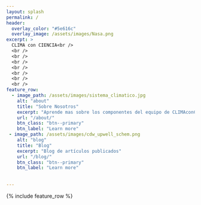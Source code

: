 ```yaml
---
layout: splash
permalink: /
header:
  overlay_color: "#5e616c"
  overlay_image: /assets/images/Nasa.png
excerpt: >
  CLIMA con CIENCIA<br />
  <br />
  <br />
  <br />
  <br />
  <br />
  <br />
  <br />
feature_row:
  - image_path: /assets/images/sistema_climatico.jpg
    alt: "about"
    title: "Sobre Nosotros"
    excerpt: "Aprende mas sobre los componentes del equipo de CLIMAconCIENCIA"
    url: "/about/"
    btn_class: "btn--primary"
    btn_label: "Learn more"  
 - image_path: /assets/images/cdw_upwell_schem.png
    alt: "blog"
    title: "Blog"
    excerpt: "Blog de artículos publicados"
    url: "/blog/"
    btn_class: "btn--primary"
    btn_label: "Learn more" 
    
    
---
```



{% include feature_row %}

 
